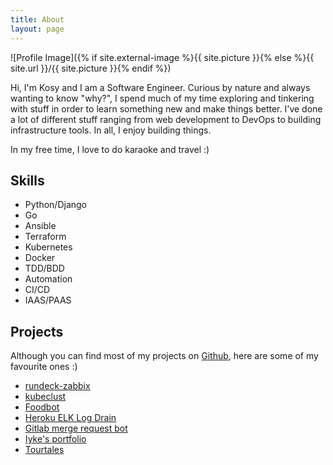 ```yaml
---
title: About
layout: page
---
```

![Profile Image]({% if site.external-image %}{{ site.picture }}{% else %}{{ site.url }}/{{ site.picture }}{% endif %})

<p>Hi, I'm Kosy and I am a Software Engineer. Curious by nature and always wanting to know "why?", I spend much of my time exploring and tinkering with stuff in order to learn something new and make things better. I've done a lot of different stuff ranging from web development to DevOps to building infrastructure tools. In all, I enjoy building things.</p>

<p>In my free time, I love to do karaoke and travel :)</p>

<h2>Skills</h2>

<ul class="skill-list">
	<li>Python/Django</li>
	<li>Go</li>
	<li>Ansible</li>
	<li>Terraform</li>
	<li>Kubernetes</li>
	<li>Docker</li>
	<li>TDD/BDD</li>
	<li>Automation</li>
	<li>CI/CD</li>
	<li>IAAS/PAAS</li>
</ul>

<h2>Projects</h2>
<p>Although you can find most of my projects on <a href="https://github.com/kosyfrances">Github</a>, here are some of my favourite ones :)</p>

<ul>
	<li><a href="https://github.com/kosyfrances/rundeck-zabbix">rundeck-zabbix</a></li>
	<li><a href="https://github.com/kosyfrances/kubeclust">kubeclust</a></li>
	<li><a href="https://github.com/kosyfrances/food-bot-review/">Foodbot</a></li>
	<li><a href="https://github.com/kosyfrances/heroku_log_drain_elk_stack/">Heroku ELK Log Drain</a></li>
	<li><a href="https://github.com/kosyfrances/gitlab_mr_bot">Gitlab merge request bot</a></li>
	<li><a href="http://iykeanyanwu.com/">Iyke's portfolio</a></li>
	<li><a href="http://kosyfrances.github.io/tourtales-prototype/">Tourtales</a></li>
</ul>
